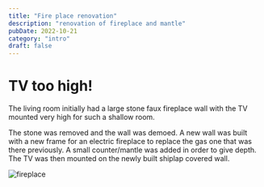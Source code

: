 ```yaml
---
title: "Fire place renovation"
description: "renovation of fireplace and mantle"
pubDate: 2022-10-21
category: "intro"
draft: false
---
```


# TV too high!

The living room initially had a large stone faux fireplace wall with the TV mounted very high for such a shallow room.

The stone was removed and the wall was demoed. A new wall was built with a new frame for an electric fireplace to replace the gas one that was there previously. A small counter/mantle was added in order to give depth. The TV was then mounted on the newly built shiplap covered wall.

![fireplace](/physical-projects/fireplace/fireplace-comparison.jpeg "fireplace comparison")
